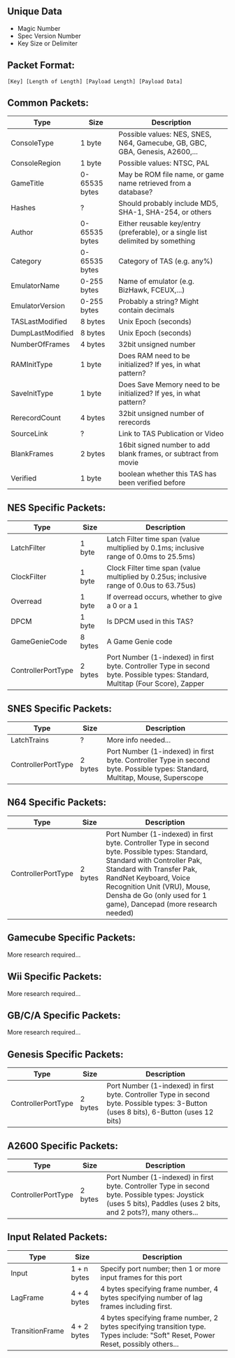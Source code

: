 ## Unique Data
- Magic Number
- Spec Version Number
- Key Size or Delimiter

## Packet Format:
`[Key] [Length of Length] [Payload Length] [Payload Data]`

## Common Packets:
| Type | Size | Description |
| --- | --- | --- |
| ConsoleType | 1 byte | Possible values: NES, SNES, N64, Gamecube, GB, GBC, GBA, Genesis, A2600,... |
| ConsoleRegion | 1 byte | Possible values: NTSC, PAL |
| GameTitle | 0-65535 bytes | May be ROM file name, or game name retrieved from a database? |
| Hashes | ? | Should probably include MD5, SHA-1, SHA-254, or others |
| Author | 0-65535 bytes | Either reusable key/entry (preferable), or a single list delimited by something |
| Category | 0-65535 bytes | Category of TAS (e.g. any%) |
| EmulatorName | 0-255 bytes | Name of emulator (e.g. BizHawk, FCEUX,...)
| EmulatorVersion | 0-255 bytes | Probably a string? Might contain decimals |
| TASLastModified | 8 bytes | Unix Epoch (seconds) |
| DumpLastModified | 8 bytes | Unix Epoch (seconds) |
| NumberOfFrames | 4 bytes | 32bit unsigned number |
| RAMInitType | 1 byte | Does RAM need to be initialized? If yes, in what pattern? |
| SaveInitType | 1 byte | Does Save Memory need to be initialized? If yes, in what pattern? |
| RerecordCount | 4 bytes | 32bit unsigned number of rerecords |
| SourceLink | ? | Link to TAS Publication or Video |
| BlankFrames | 2 bytes | 16bit signed number to add blank frames, or subtract from movie |
| Verified | 1 byte | boolean whether this TAS has been verified before |

## NES Specific Packets:
| Type | Size | Description |
| --- | --- | --- |
| LatchFilter | 1 byte | Latch Filter time span (value multiplied by 0.1ms; inclusive range of 0.0ms to 25.5ms) |
| ClockFilter | 1 byte | Clock Filter time span (value multiplied by 0.25us; inclusive range of 0.0us to 63.75us) |
| Overread | 1 byte | If overread occurs, whether to give a 0 or a 1 |
| DPCM | 1 byte | Is DPCM used in this TAS? |
| GameGenieCode | 8 bytes | A Game Genie code |
| ControllerPortType | 2 bytes | Port Number (1-indexed) in first byte. Controller Type in second byte. Possible types: Standard, Multitap (Four Score), Zapper |

## SNES Specific Packets:
| Type | Size | Description |
| --- | --- | --- |
| LatchTrains | ? | More info needed... |
| ControllerPortType | 2 bytes | Port Number (1-indexed) in first byte. Controller Type in second byte. Possible types: Standard, Multitap, Mouse, Superscope |

## N64 Specific Packets:
| Type | Size | Description |
| --- | --- | --- |
| ControllerPortType | 2 bytes | Port Number (1-indexed) in first byte. Controller Type in second byte. Possible types: Standard, Standard with Controller Pak, Standard with Transfer Pak, RandNet Keyboard, Voice Recognition Unit (VRU), Mouse, Densha de Go (only used for 1 game), Dancepad (more research needed) |

## Gamecube Specific Packets:
More research required...

## Wii Specific Packets:
More research required...

## GB/C/A Specific Packets:
More research required...

## Genesis Specific Packets:
| Type | Size | Description |
| --- | --- | --- |
| ControllerPortType | 2 bytes | Port Number (1-indexed) in first byte. Controller Type in second byte. Possible types: 3-Button (uses 8 bits), 6-Button (uses 12 bits) |

## A2600 Specific Packets:
| Type | Size | Description |
| --- | --- | --- |
| ControllerPortType | 2 bytes | Port Number (1-indexed) in first byte. Controller Type in second byte. Possible types: Joystick (uses 5 bits), Paddles (uses 2 bits, and 2 pots?), many others... |

## Input Related Packets:
| Type | Size | Description |
| --- | --- | --- |
| Input | 1 + n bytes | Specify port number; then 1 or more input frames for this port |
| LagFrame | 4 + 4 bytes | 4 bytes specifying frame number, 4 bytes specifying number of lag frames including first. |
| TransitionFrame | 4 + 2 bytes | 4 bytes specifying frame number, 2 bytes specifying transition type. Types include: "Soft" Reset, Power Reset, possibly others... |